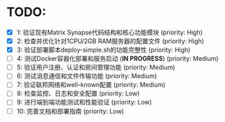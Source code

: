 # TODO:

- [x] 1: 验证现有Matrix Synapse代码结构和核心功能模块 (priority: High)
- [x] 2: 检查并优化针对1CPU/2GB RAM服务器的配置文件 (priority: High)
- [x] 3: 验证部署脚本deploy-simple.sh的功能完整性 (priority: High)
- [ ] 4: 测试Docker容器化部署和服务启动 (**IN PROGRESS**) (priority: Medium)
- [ ] 5: 验证用户注册、认证和房间管理功能 (priority: Medium)
- [ ] 6: 测试消息通信和文件传输功能 (priority: Medium)
- [ ] 7: 验证联邦网络和well-known配置 (priority: Medium)
- [ ] 8: 检查监控、日志和安全配置 (priority: Low)
- [ ] 9: 进行端到端功能测试和性能验证 (priority: Low)
- [ ] 10: 完善文档和部署指南 (priority: Low)
